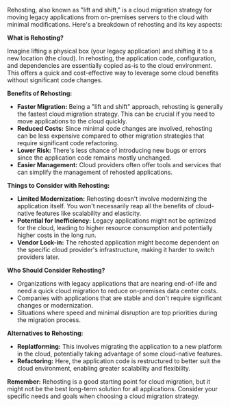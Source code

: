 Rehosting, also known as "lift and shift," is a cloud migration strategy for moving legacy applications from on-premises servers to the cloud with minimal modifications. Here's a breakdown of rehosting and its key aspects:

**What is Rehosting?**

Imagine lifting a physical box (your legacy application) and shifting it to a new location (the cloud). In rehosting, the application code, configuration, and dependencies are essentially copied as-is to the cloud environment. This offers a quick and cost-effective way to leverage some cloud benefits without significant code changes.

**Benefits of Rehosting:**

* **Faster Migration:**  Being a "lift and shift" approach, rehosting is generally the fastest cloud migration strategy. This can be crucial if you need to move applications to the cloud quickly.
* **Reduced Costs:** Since minimal code changes are involved, rehosting can be less expensive compared to other migration strategies that require significant code refactoring.
* **Lower Risk:**  There's less chance of introducing new bugs or errors since the application code remains mostly unchanged.
* **Easier Management:** Cloud providers often offer tools and services that can simplify the management of rehosted applications.

**Things to Consider with Rehosting:**

* **Limited Modernization:** Rehosting doesn't involve modernizing the application itself. You won't necessarily reap all the benefits of cloud-native features like scalability and elasticity.
* **Potential for Inefficiency:** Legacy applications might not be optimized for the cloud, leading to higher resource consumption and potentially higher costs in the long run.
* **Vendor Lock-in:** The rehosted application might become dependent on the specific cloud provider's infrastructure, making it harder to switch providers later.

**Who Should Consider Rehosting?**

* Organizations with legacy applications that are nearing end-of-life and need a quick cloud migration to reduce on-premises data center costs.
* Companies with applications that are stable and don't require significant changes or modernization.
* Situations where speed and minimal disruption are top priorities during the migration process.

**Alternatives to Rehosting:**

* **Replatforming:**  This involves migrating the application to a new platform in the cloud, potentially taking advantage of some cloud-native features. 
* **Refactoring:**  Here, the application code is restructured to better suit the cloud environment, enabling greater scalability and flexibility.

**Remember:** Rehosting is a good starting point for cloud migration, but it might not be the best long-term solution for all applications. Consider your specific needs and goals when choosing a cloud migration strategy.
